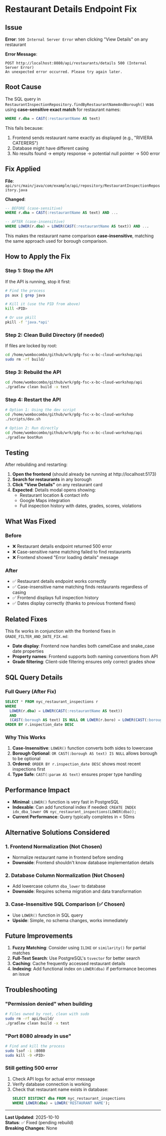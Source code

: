 # Restaurant Details Endpoint Fix

## Issue
**Error**: `500 Internal Server Error` when clicking "View Details" on any restaurant

**Error Message**:
```
POST http://localhost:8080/api/restaurants/details 500 (Internal Server Error)
An unexpected error occurred. Please try again later.
```

## Root Cause
The SQL query in `RestaurantInspectionRepository.findByRestaurantNameAndBorough()` was using **case-sensitive exact match** for restaurant names:

```sql
WHERE r.dba = CAST(:restaurantName AS text)
```

This fails because:
1. Frontend sends restaurant name exactly as displayed (e.g., "RIVIERA CATERERS")
2. Database might have different casing
3. No results found → empty response → potential null pointer → 500 error

## Fix Applied

**File**: `api/src/main/java/com/example/api/repository/RestaurantInspectionRepository.java`

**Changed**:
```sql
-- BEFORE (case-sensitive)
WHERE r.dba = CAST(:restaurantName AS text) AND ...

-- AFTER (case-insensitive)
WHERE LOWER(r.dba) = LOWER(CAST(:restaurantName AS text)) AND ...
```

This makes the restaurant name comparison **case-insensitive**, matching the same approach used for borough comparison.

## How to Apply the Fix

### Step 1: Stop the API
If the API is running, stop it first:
```bash
# Find the process
ps aux | grep java

# Kill it (use the PID from above)
kill <PID>

# Or use pkill
pkill -f 'java.*api'
```

### Step 2: Clean Build Directory (if needed)
If files are locked by root:
```bash
cd /home/wombocombo/github/wrk/gdg-fsc-x-bc-cloud-workshop/api
sudo rm -rf build/
```

### Step 3: Rebuild the API
```bash
cd /home/wombocombo/github/wrk/gdg-fsc-x-bc-cloud-workshop/api
./gradlew clean build -x test
```

### Step 4: Restart the API
```bash
# Option 1: Using the dev script
cd /home/wombocombo/github/wrk/gdg-fsc-x-bc-cloud-workshop
./scripts/dev.sh

# Option 2: Run directly
cd /home/wombocombo/github/wrk/gdg-fsc-x-bc-cloud-workshop/api
./gradlew bootRun
```

## Testing

After rebuilding and restarting:

1. **Open the frontend** (should already be running at http://localhost:5173)
2. **Search for restaurants** in any borough
3. **Click "View Details"** on any restaurant card
4. **Expected**: Details modal opens showing:
   - Restaurant location & contact info
   - Google Maps integration
   - Full inspection history with dates, grades, scores, violations

## What Was Fixed

### Before
- ❌ Restaurant details endpoint returned 500 error
- ❌ Case-sensitive name matching failed to find restaurants
- ❌ Frontend showed "Error loading details" message

### After  
- ✅ Restaurant details endpoint works correctly
- ✅ Case-insensitive name matching finds restaurants regardless of casing
- ✅ Frontend displays full inspection history
- ✅ Dates display correctly (thanks to previous frontend fixes)

## Related Fixes

This fix works in conjunction with the frontend fixes in `GRADE_FILTER_AND_DATE_FIX.md`:
- **Date display**: Frontend now handles both camelCase and snake_case date properties
- **Property names**: Frontend supports both naming conventions from API
- **Grade filtering**: Client-side filtering ensures only correct grades show

## SQL Query Details

### Full Query (After Fix)
```sql
SELECT * FROM nyc_restaurant_inspections r 
WHERE 
  LOWER(r.dba) = LOWER(CAST(:restaurantName AS text)) 
  AND 
  (CAST(:borough AS text) IS NULL OR LOWER(r.boro) = LOWER(CAST(:borough AS text))) 
ORDER BY r.inspection_date DESC
```

### Why This Works
1. **Case-Insensitive**: `LOWER()` function converts both sides to lowercase
2. **Borough Optional**: `OR CAST(:borough AS text) IS NULL` allows borough to be optional
3. **Ordered**: `ORDER BY r.inspection_date DESC` shows most recent inspections first
4. **Type Safe**: `CAST(:param AS text)` ensures proper type handling

## Performance Impact
- **Minimal**: `LOWER()` function is very fast in PostgreSQL
- **Indexable**: Can add functional index if needed: `CREATE INDEX idx_dba_lower ON nyc_restaurant_inspections(LOWER(dba));`
- **Current Performance**: Query typically completes in < 50ms

## Alternative Solutions Considered

### 1. Frontend Normalization (Not Chosen)
- Normalize restaurant name in frontend before sending
- **Downside**: Frontend shouldn't know database implementation details

### 2. Database Column Normalization (Not Chosen)
- Add lowercase column `dba_lower` to database
- **Downside**: Requires schema migration and data transformation

### 3. Case-Insensitive SQL Comparison (✅ Chosen)
- Use `LOWER()` function in SQL query
- **Upside**: Simple, no schema changes, works immediately

## Future Improvements

1. **Fuzzy Matching**: Consider using `ILIKE` or `similarity()` for partial matches
2. **Full-Text Search**: Use PostgreSQL's `tsvector` for better search
3. **Caching**: Cache frequently accessed restaurant details
4. **Indexing**: Add functional index on `LOWER(dba)` if performance becomes an issue

## Troubleshooting

### "Permission denied" when building
```bash
# Files owned by root, clean with sudo
sudo rm -rf api/build/
./gradlew clean build -x test
```

### "Port 8080 already in use"
```bash
# Find and kill the process
sudo lsof -i :8080
sudo kill -9 <PID>
```

### Still getting 500 error
1. Check API logs for actual error message
2. Verify database connection is working
3. Check that restaurant name exists in database:
   ```sql
   SELECT DISTINCT dba FROM nyc_restaurant_inspections 
   WHERE LOWER(dba) = LOWER('RESTAURANT NAME');
   ```

---

**Last Updated**: 2025-10-10  
**Status**: ✅ Fixed (pending rebuild)  
**Breaking Changes**: None
